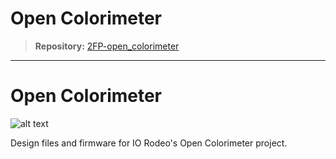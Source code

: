 # Open Colorimeter

> **Repository:** [2FP-open_colorimeter](https://github.com/two-frontiers-project/2FP-open_colorimeter)

---

# Open Colorimeter 

![alt text](https://raw.githubusercontent.com/two-frontiers-project/2FP-open_colorimeter/master//images/image_1.png)

Design files and firmware for IO Rodeo's Open Colorimeter project. 

